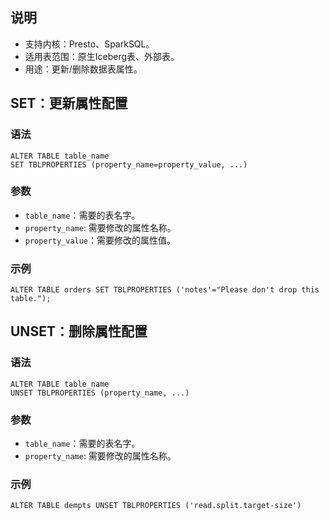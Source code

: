 ## 说明
- 支持内核：Presto、SparkSQL。
- 适用表范围：原生Iceberg表、外部表。
- 用途：更新/删除数据表属性。

## SET：更新属性配置
### 语法
```
ALTER TABLE table_name 
SET TBLPROPERTIES (property_name=property_value, ...)
```

### 参数
- `table_name`：需要的表名字。
- `property_name`: 需要修改的属性名称。
- `property_value`：需要修改的属性值。

### 示例
```
ALTER TABLE orders SET TBLPROPERTIES ('notes'="Please don't drop this table.");
```


## UNSET：删除属性配置
### 语法
```
ALTER TABLE table_name 
UNSET TBLPROPERTIES (property_name, ...)
```

### 参数
- `table_name`：需要的表名字。
- `property_name`: 需要修改的属性名称。

### 示例
```
ALTER TABLE dempts UNSET TBLPROPERTIES ('read.split.target-size')
```




